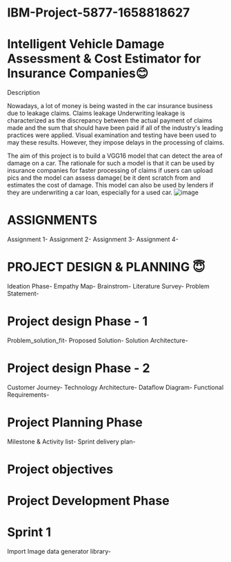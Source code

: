 # IBM-Project-5877-1658818627
# Intelligent Vehicle Damage Assessment &amp; Cost Estimator for Insurance Companies😊
Description

Nowadays, a lot of money is being wasted in the car insurance business due to leakage claims. Claims leakage Underwriting leakage is characterized as the discrepancy between the actual payment of claims made and the sum that should have been paid if all of the industry's leading practices were applied. Visual examination and testing have been used to may these results. However, they impose delays in the processing of claims.

The aim of this project is to build a VGG16 model that can detect the area of damage on a car. The rationale for such a model is that it can be used by insurance companies for faster processing of claims if users can upload pics and the model can assess damage( be it dent scratch from and estimates the cost of damage. This model can also be used by lenders if they are underwriting a car loan, especially for a used car.
![image](https://user-images.githubusercontent.com/114133177/199424899-a264e388-f729-4e9e-b864-c272e51effbe.png)

# ASSIGNMENTS
 Assignment 1- 
 Assignment 2-
 Assignment 3-
 Assignment 4- 
 
# PROJECT DESIGN & PLANNING 😇
 Ideation Phase-
 Empathy Map-
 Brainstrom-
 Literature Survey-
 Problem Statement-
 
# Project design Phase - 1
 Problem_solution_fit-
 Proposed Solution-
 Solution Architecture-
 
# Project design Phase - 2
 Customer Journey-
 Technology Architecture-
 Dataflow Diagram-
 Functional Requirements-
 
# Project Planning Phase
 Milestone & Activity list-
 Sprint delivery plan-
 
# Project objectives

# Project Development Phase
# Sprint 1
 Import Image data generator library-

